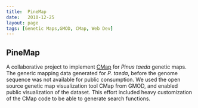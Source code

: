```yaml
---
title:  PineMap
date:   2010-12-25
layout: page
tags: [Genetic Maps,GMOD, CMap, Web Dev]
---
```


## PineMap

A collaborative project to implement <a href="http://gmod.org/wiki/CMap">CMap</a> for <i>Pinus taeda</i> genetic maps.
The generic mapping data generated for <i>P. taeda</i>, before the genome sequence was not available for public consumption.
We used the open source genetic map visualization tool CMap from GMOD, and enabled public visualization of the dataset.
This effort included heavy customization of the CMap code to be able to generate search functions.
 
